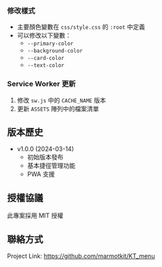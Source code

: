 
### 修改樣式

- 主要顏色變數在 `css/style.css` 的 `:root` 中定義
- 可以修改以下變數：
  - `--primary-color`
  - `--background-color`
  - `--card-color`
  - `--text-color`

### Service Worker 更新

1. 修改 `sw.js` 中的 `CACHE_NAME` 版本
2. 更新 `ASSETS` 陣列中的檔案清單

## 版本歷史

- v1.0.0 (2024-03-14)
  - 初始版本發布
  - 基本捷徑管理功能
  - PWA 支援

## 授權協議

此專案採用 MIT 授權

## 聯絡方式

Project Link: https://github.com/marmotkit/KT_menu
